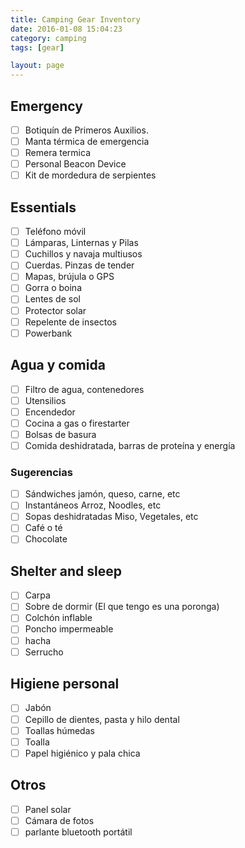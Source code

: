 ```yaml
---
title: Camping Gear Inventory
date: 2016-01-08 15:04:23
category: camping
tags: [gear]

layout: page
---
```


## <i class="fas fa-first-aid fa-1x" aria-hidden="true"></i> Emergency

- [ ] Botiquín de Primeros Auxilios.
- [ ] Manta térmica de emergencia
- [ ] Remera termica
- [ ] Personal Beacon Device
- [ ] Kit de mordedura de serpientes

## <i class="fas fa-exclamation-circle fa-1x" aria-hidden="true"></i> Essentials

- [ ] Teléfono móvil
- [ ] Lámparas, Linternas y Pilas
- [ ] Cuchillos y navaja multiusos
- [ ] Cuerdas. Pinzas de tender
- [ ] Mapas, brújula o GPS
- [ ] Gorra o boina
- [ ] Lentes de sol
- [ ] Protector solar
- [ ] Repelente de insectos
- [ ] Powerbank

## <i class="fas fa-utensils fa-1x" aria-hidden="true"></i> Agua y comida

- [ ] Filtro de agua, contenedores
- [ ] Utensilios
- [ ] Encendedor
- [ ] Cocina a gas o firestarter
- [ ] Bolsas de basura
- [ ] Comida deshidratada, barras de proteína y energía

### Sugerencias

- [ ] Sándwiches jamón, queso, carne, etc
- [ ] Instantáneos Arroz, Noodles, etc
- [ ] Sopas deshidratadas Miso, Vegetales, etc
- [ ] Café o té
- [ ] Chocolate

## <i class="fas fa-campground fa-1x" aria-hidden="true"></i> Shelter and sleep

- [ ] Carpa
- [ ] Sobre de dormir (El que tengo es una poronga)
- [ ] Colchón inflable
- [ ] Poncho impermeable
- [ ] hacha
- [ ] Serrucho

## <i class="fas fa-shower fa-1x" aria-hidden="true"></i> Higiene personal

- [ ] Jabón
- [ ] Cepillo de dientes, pasta y hilo dental
- [ ] Toallas húmedas
- [ ] Toalla
- [ ] Papel higiénico y pala chica

## <i class="fas fa-hat-wizard fa-1x" aria-hidden="true"></i> Otros

- [ ] Panel solar
- [ ] Cámara de fotos
- [ ] parlante bluetooth portátil
